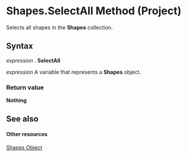 
# Shapes.SelectAll Method (Project)
Selects all shapes in the  **Shapes** collection.

## Syntax

 _expression_ . **SelectAll**

 _expression_ A variable that represents a **Shapes** object.


### Return value

 **Nothing**


## See also


#### Other resources


[Shapes Object](6e42040c-dd5a-de4c-afa8-f9e33d1e5054.md)
